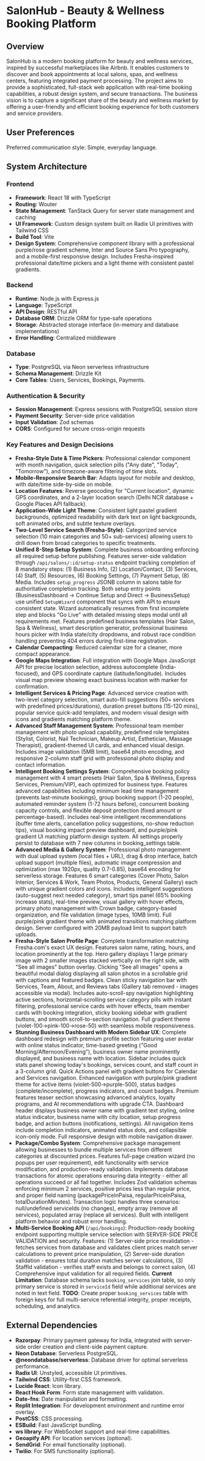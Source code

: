 # SalonHub - Beauty & Wellness Booking Platform

## Overview

SalonHub is a modern booking platform for beauty and wellness services, inspired by successful marketplaces like Airbnb. It enables customers to discover and book appointments at local salons, spas, and wellness centers, featuring integrated payment processing. The project aims to provide a sophisticated, full-stack web application with real-time booking capabilities, a robust design system, and secure transactions. The business vision is to capture a significant share of the beauty and wellness market by offering a user-friendly and efficient booking experience for both customers and service providers.

## User Preferences

Preferred communication style: Simple, everyday language.

## System Architecture

### Frontend
- **Framework**: React 18 with TypeScript
- **Routing**: Wouter
- **State Management**: TanStack Query for server state management and caching
- **UI Framework**: Custom design system built on Radix UI primitives with Tailwind CSS
- **Build Tool**: Vite
- **Design System**: Comprehensive component library with a professional purple/rose gradient scheme, Inter and Source Sans Pro typography, and a mobile-first responsive design. Includes Fresha-inspired professional date/time pickers and a light theme with consistent pastel gradients.

### Backend
- **Runtime**: Node.js with Express.js
- **Language**: TypeScript
- **API Design**: RESTful API
- **Database ORM**: Drizzle ORM for type-safe operations
- **Storage**: Abstracted storage interface (in-memory and database implementations)
- **Error Handling**: Centralized middleware

### Database
- **Type**: PostgreSQL via Neon serverless infrastructure
- **Schema Management**: Drizzle Kit
- **Core Tables**: Users, Services, Bookings, Payments.

### Authentication & Security
- **Session Management**: Express sessions with PostgreSQL session store
- **Payment Security**: Server-side price validation
- **Input Validation**: Zod schemas
- **CORS**: Configured for secure cross-origin requests

### Key Features and Design Decisions
- **Fresha-Style Date & Time Pickers**: Professional calendar component with month navigation, quick selection pills ("Any date", "Today", "Tomorrow"), and timezone-aware filtering of time slots.
- **Mobile-Responsive Search Bar**: Adapts layout for mobile and desktop, with date/time side-by-side on mobile.
- **Location Features**: Reverse geocoding for "Current location", dynamic GPS coordinates, and a 2-layer location search (Delhi NCR database + Google Places API fallback).
- **Application-Wide Light Theme**: Consistent light pastel gradient backgrounds, optimized readability with dark text on light backgrounds, soft animated orbs, and subtle texture overlays.
- **Two-Level Service Search (Fresha-Style)**: Categorized service selection (10 main categories and 50+ sub-services) allowing users to drill down from broad categories to specific treatments.
- **Unified 8-Step Setup System**: Complete business onboarding enforcing all required setup before publishing. Features server-side validation through `/api/salons/:id/setup-status` endpoint tracking completion of 8 mandatory steps: (1) Business Info, (2) Location/Contact, (3) Services, (4) Staff, (5) Resources, (6) Booking Settings, (7) Payment Setup, (8) Media. Includes `setup_progress` JSONB column in salons table for authoritative completion tracking. Both setup entry points (BusinessDashboard → Continue Setup and Direct → BusinessSetup) use unified `SetupWizard` component that syncs with API to ensure consistent state. Wizard automatically resumes from first incomplete step and blocks "Go Live" with detailed missing steps modal until all requirements met. Features predefined business templates (Hair Salon, Spa & Wellness), smart description generator, professional business hours picker with India state/city dropdowns, and robust race condition handling preventing 404 errors during first-time registration.
- **Calendar Compacting**: Reduced calendar size for a cleaner, more compact appearance.
- **Google Maps Integration**: Full integration with Google Maps JavaScript API for precise location selection, address autocomplete (India-focused), and GPS coordinate capture (latitude/longitude). Includes visual map preview showing exact business location with marker for confirmation.
- **Intelligent Services & Pricing Page**: Advanced service creation with two-level category selection, smart auto-fill suggestions (50+ services with predefined prices/durations), duration preset buttons (15-120 mins), popular service quick-add templates, and modern visual design with icons and gradients matching platform theme.
- **Advanced Staff Management System**: Professional team member management with photo upload capability, predefined role templates (Stylist, Colorist, Nail Technician, Makeup Artist, Esthetician, Massage Therapist), gradient-themed UI cards, and enhanced visual design. Includes image validation (5MB limit), base64 photo encoding, and responsive 2-column staff grid with professional photo display and contact information.
- **Intelligent Booking Settings System**: Comprehensive booking policy management with 4 smart presets (Hair Salon, Spa & Wellness, Express Services, Premium/VIP), each optimized for business type. Features advanced capabilities including minimum lead time management (prevents last-minute bookings), group booking support (1-20 people), automated reminder system (1-72 hours before), concurrent booking capacity controls, and flexible deposit protection (fixed amount or percentage-based). Includes real-time intelligent recommendations (buffer time alerts, cancellation policy suggestions, no-show reduction tips), visual booking impact preview dashboard, and purple/pink gradient UI matching platform design system. All settings properly persist to database with 7 new columns in booking_settings table.
- **Advanced Media & Gallery System**: Professional photo management with dual upload system (local files + URL), drag & drop interface, batch upload support (multiple files), automatic image compression and optimization (max 1920px, quality 0.7-0.85), base64 encoding for serverless storage. Features 6 smart categories (Cover Photo, Salon Interior, Services & Work, Team Photos, Products, General Gallery) each with unique gradient colors and icons. Includes intelligent suggestions (auto-suggest next needed category), smart tips panel (65% booking increase stats), real-time preview, visual gallery with hover effects, primary photo management with Crown badge, category-based organization, and file validation (image types, 10MB limit). Full purple/pink gradient theme with animated transitions matching platform design. Server configured with 20MB payload limit to support batch uploads.
- **Fresha-Style Salon Profile Page**: Complete transformation matching Fresha.com's exact UX design. Features salon name, rating, hours, and location prominently at the top. Hero gallery displays 1 large primary image with 2 smaller images stacked vertically on the right side, with "See all images" button overlay. Clicking "See all images" opens a beautiful modal dialog displaying all salon photos in a scrollable grid with captions and featured badges. Clean sticky navigation bar with Services, Team, About, and Reviews tabs (Gallery tab removed - images accessible via modal). Includes auto-scroll-spy navigation highlighting active sections, horizontal-scrolling service category pills with instant filtering, professional service cards with hover effects, team member cards with booking integration, sticky booking sidebar with gradient buttons, and smooth scroll-to-section navigation. Full gradient theme (violet-100→pink-100→rose-50) with seamless mobile responsiveness.
- **Stunning Business Dashboard with Modern Sidebar UX**: Complete dashboard redesign with premium profile section featuring user avatar with online status indicator, time-based greeting ("Good Morning/Afternoon/Evening"), business owner name prominently displayed, and business name with location. Sidebar includes quick stats panel showing today's bookings, services count, and staff count in a 3-column grid. Quick Actions panel with gradient buttons for Calendar and Services navigation. Enhanced navigation with purple/pink gradient theme for active items (violet-500→purple-500), status badges (complete/incomplete), progress indicators, and count badges. Premium features teaser section showcasing advanced analytics, loyalty programs, and AI recommendations with upgrade CTA. Dashboard header displays business owner name with gradient text styling, online status indicator, business name with city location, setup progress badge, and action buttons (notifications, settings). All navigation items include completion indicators, animated status dots, and collapsible icon-only mode. Full responsive design with mobile navigation drawer.
- **Package/Combo System**: Comprehensive package management allowing businesses to bundle multiple services from different categories at discounted prices. Features full-page creation wizard (no popups per user requirement), edit functionality with service modification, and production-ready validation. Implements database transactions for atomic operations ensuring data integrity - either all operations succeed or all fail together. Includes Zod validation schemas enforcing minimum 2 services, positive prices less than regular price, and proper field naming (packagePriceInPaisa, regularPriceInPaisa, totalDurationMinutes). Transaction logic handles three scenarios: null/undefined serviceIds (no changes), empty array (remove all services), populated array (replace all services). Built with intelligent platform behavior and robust error handling.
- **Multi-Service Booking API** (`/api/bookings`): Production-ready booking endpoint supporting multiple service selection with SERVER-SIDE PRICE VALIDATION and security. Features: (1) Server-side price revalidation - fetches services from database and validates client prices match server calculations to prevent price manipulation, (2) Server-side duration validation - ensures total duration matches server calculations, (3) StaffId validation - verifies staff exists and belongs to correct salon, (4) Comprehensive input validation for all required fields. **Current Limitation**: Database schema lacks `booking_services` join table, so only primary service is stored in `serviceId` field while additional services are noted in text field. **TODO**: Create proper `booking_services` table with foreign keys for full multi-service referential integrity, proper receipts, scheduling, and analytics.

## External Dependencies

- **Razorpay**: Primary payment gateway for India, integrated with server-side order creation and client-side payment capture.
- **Neon Database**: Serverless PostgreSQL.
- **@neondatabase/serverless**: Database driver for optimal serverless performance.
- **Radix UI**: Unstyled, accessible UI primitives.
- **Tailwind CSS**: Utility-first CSS framework.
- **Lucide React**: Icon library.
- **React Hook Form**: Form state management with validation.
- **Date-fns**: Date manipulation and formatting.
- **Replit Integration**: For development environment and runtime error overlay.
- **PostCSS**: CSS processing.
- **ESBuild**: Fast JavaScript bundling.
- **ws library**: For WebSocket support and real-time capabilities.
- **Geoapify API**: For location services (optional).
- **SendGrid**: For email functionality (optional).
- **Twilio**: For SMS functionality (optional).